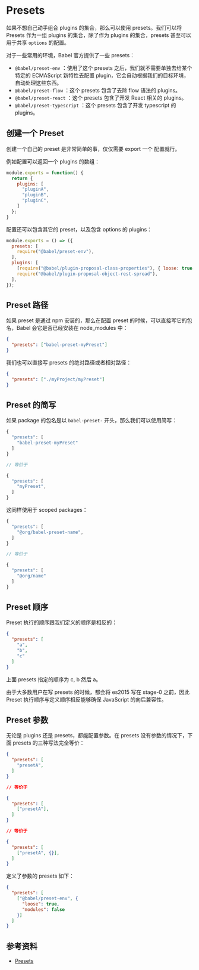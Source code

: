 # Presets

如果不想自己动手组合 plugins 的集合，那么可以使用 presets。我们可以将 Presets 作为一组 plugins 的集合，除了作为 plugins 的集合，presets 甚至可以用于共享 `options` 的配置。

对于一些常用的环境，Babel 官方提供了一些 presets：

- `@babel/preset-env` ：使用了这个 presets 之后，我们就不需要单独去给某个特定的 ECMAScript 新特性去配置 plugin，它会自动根据我们的目标环境，自动处理这些东西。
- `@babel/preset-flow` ：这个 presets 包含了去除 flow 语法的 plugins。
- `@babel/preset-react` ：这个 presets 包含了开发 React 相关的 plugins。
- `@babel/preset-typescript` ：这个 presets 包含了开发 typescript 的 plugins。

## 创建一个 Preset

创建一个自己的 preset 是非常简单的事，仅仅需要 export 一个 配置就行。

例如配置可以返回一个 plugins 的数组：

```javascript
module.exports = function() {
  return {
    plugins: [
      "pluginA",
      "pluginB",
      "pluginC",
    ]
  };
}
```

配置还可以包含其它的 preset，以及包含 options 的 plugins：

```javascript
module.exports = () => ({
  presets: [
    require("@babel/preset-env"),
  ],
  plugins: [
    [require("@babel/plugin-proposal-class-properties"), { loose: true }],
    require("@babel/plugin-proposal-object-rest-spread"),
  ],
});
```

## Preset 路径

如果 preset 是通过 npm 安装的，那么在配置 preset 的时候，可以直接写它的包名，Babel 会它是否已经安装在 node_modules 中：

```json
{
  "presets": ["babel-preset-myPreset"]
}
```

我们也可以直接写 presets 的绝对路径或者相对路径：

```json
{
  "presets": ["./myProject/myPreset"]
}
```

## Preset 的简写

如果 package 的包名是以 `babel-preset-` 开头，那么我们可以使用简写：

```javascript
{
  "presets": [
    "babel-preset-myPreset"
  ]
}

// 等价于

{
  "presets": [
    "myPreset",
  ]
}
```

这同样使用于 scoped packages：

```javascript
{
  "presets": [
    "@org/babel-preset-name",
  ]
}

// 等价于

{
  "presets": [
    "@org/name"
  ]
}
```

## Preset 顺序

Preset 执行的顺序跟我们定义的顺序是相反的：

```json
{
  "presets": [
    "a",
    "b",
    "c"
  ]
}
```

上面 presets 指定的顺序为 c, b 然后 a。

由于大多数用户在写 presets 的时候，都会将 es2015 写在 stage-0 之前，因此 Preset 执行顺序与定义顺序相反能够确保 JavaScript 的向后兼容性。

<a name="TopRe"></a>
## Preset 参数

无论是 plugins 还是 presets，都能配置参数。在 presets 没有参数的情况下，下面 presets 的三种写法完全等价：

```json
{
  "presets": [
    "presetA",
  ]
}

// 等价于

{
  "presets": [
    ["presetA"],
  ]
}

// 等价于

{
  "presets": [
    ["presetA", {}],
  ]
}
```

定义了参数的 presets 如下：

```json
{
  "presets": [
    ["@babel/preset-env", {
      "loose": true,
      "modules": false
    }]
  ]
}
```

## 参考资料

- [Presets](https://babeljs.io/docs/en/presets)
